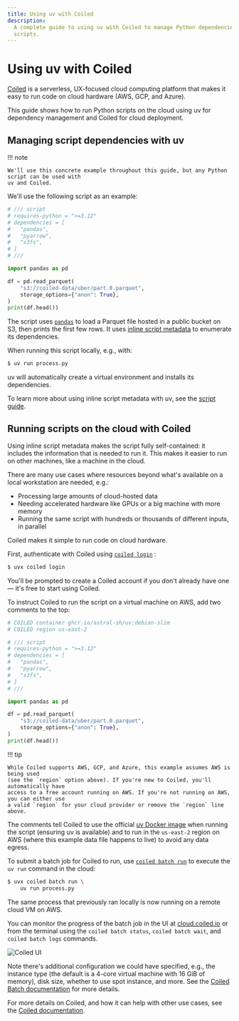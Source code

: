 ```yaml
---
title: Using uv with Coiled
description:
  A complete guide to using uv with Coiled to manage Python dependencies and deploy serverless
  scripts.
---
```


# Using uv with Coiled

[Coiled](https://coiled.io?utm_source=uv-docs) is a serverless, UX-focused cloud computing platform
that makes it easy to run code on cloud hardware (AWS, GCP, and Azure).

This guide shows how to run Python scripts on the cloud using uv for dependency management and
Coiled for cloud deployment.

## Managing script dependencies with uv

!!! note

    We'll use this concrete example throughout this guide, but any Python script can be used with
    uv and Coiled.

We'll use the following script as an example:

```python title="process.py" hl_lines="1-8"
# /// script
# requires-python = ">=3.12"
# dependencies = [
#   "pandas",
#   "pyarrow",
#   "s3fs",
# ]
# ///

import pandas as pd

df = pd.read_parquet(
    "s3://coiled-data/uber/part.0.parquet",
    storage_options={"anon": True},
)
print(df.head())
```

The script uses [`pandas`](https://pandas.pydata.org/docs/) to load a Parquet file hosted in a
public bucket on S3, then prints the first few rows. It uses
[inline script metadata](https://peps.python.org/pep-0723/) to enumerate its dependencies.

When running this script locally, e.g., with:

```bash
$ uv run process.py
```

uv will automatically create a virtual environment and installs its dependencies.

To learn more about using inline script metadata with uv, see the
[script guide](../scripts.md#declaring-script-dependencies).

## Running scripts on the cloud with Coiled

Using inline script metadata makes the script fully self-contained: it includes the information that
is needed to run it. This makes it easier to run on other machines, like a machine in the cloud.

There are many use cases where resources beyond what's available on a local workstation are needed,
e.g.:

- Processing large amounts of cloud-hosted data
- Needing accelerated hardware like GPUs or a big machine with more memory
- Running the same script with hundreds or thousands of different inputs, in parallel

Coiled makes it simple to run code on cloud hardware.

First, authenticate with Coiled using
[`coiled login`](https://docs.coiled.io/user_guide/api.html?utm_source=uv-docs#coiled-login) :

```bash
$ uvx coiled login
```

You'll be prompted to create a Coiled account if you don't already have one — it's free to start
using Coiled.

To instruct Coiled to run the script on a virtual machine on AWS, add two comments to the top:

```python title="process.py" hl_lines="1-2"
# COILED container ghcr.io/astral-sh/uv:debian-slim
# COILED region us-east-2

# /// script
# requires-python = ">=3.12"
# dependencies = [
#   "pandas",
#   "pyarrow",
#   "s3fs",
# ]
# ///

import pandas as pd

df = pd.read_parquet(
    "s3://coiled-data/uber/part.0.parquet",
    storage_options={"anon": True},
)
print(df.head())
```

!!! tip

    While Coiled supports AWS, GCP, and Azure, this example assumes AWS is being used
    (see the `region` option above). If you're new to Coiled, you'll automatically have
    access to a free account running on AWS. If you're not running on AWS, you can either use
    a valid `region` for your cloud provider or remove the `region` line above.

The comments tell Coiled to use the official [uv Docker image](../integration/docker.md) when
running the script (ensuring uv is available) and to run in the `us-east-2` region on AWS (where
this example data file happens to live) to avoid any data egress.

To submit a batch job for Coiled to run, use
[`coiled batch run`](https://docs.coiled.io/user_guide/api.html?utm_source=uv-docs#coiled-batch-run)
to execute the `uv run` command in the cloud:

```bash hl_lines="1"
$ uvx coiled batch run \
    uv run process.py
```

The same process that previously ran locally is now running on a remote cloud VM on AWS.

You can monitor the progress of the batch job in the UI at
[cloud.coiled.io](https://cloud.coiled.io) or from the terminal using the `coiled batch status`,
`coiled batch wait`, and `coiled batch logs` commands.

![Coiled UI](https://docs.coiled.io/_images/uv-coiled.png)

Note there's additional configuration we could have specified, e.g., the instance type (the default
is a 4-core virtual machine with 16 GiB of memory), disk size, whether to use spot instance, and
more. See the
[Coiled Batch documentation](https://docs.coiled.io/user_guide/batch.html?utm_source=uv-docs) for
more details.

For more details on Coiled, and how it can help with other use cases, see the
[Coiled documentation](https://docs.coiled.io?utm_source=uv-docs).
